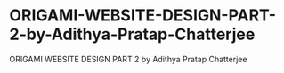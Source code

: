 # ORIGAMI-WEBSITE-DESIGN-PART-2-by-Adithya-Pratap-Chatterjee
ORIGAMI WEBSITE DESIGN PART 2 by Adithya Pratap Chatterjee
